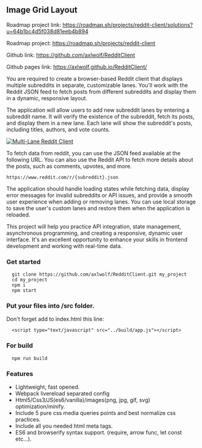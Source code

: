 ## Image Grid Layout

Roadmap project link: https://roadmap.sh/projects/reddit-client/solutions?u=64b1bc4d5f038d81eeb4b894

Roadmap project: https://roadmap.sh/projects/reddit-client

Github link: https://github.com/axlwolf/RedditClient

Github pages link: https://axlwolf.github.io/RedditClient/

You are required to create a browser-based Reddit client that displays multiple subreddits in separate, customizable lanes. You'll work with the Reddit JSON feed to fetch posts from different subreddits and display them in a dynamic, responsive layout.

The application will allow users to add new subreddit lanes by entering a subreddit name. It will verify the existence of the subreddit, fetch its posts, and display them in a new lane. Each lane will show the subreddit's posts, including titles, authors, and vote counts.

[![Multi-Lane Reddit Client](https://assets.roadmap.sh/guest/reddit-client-o876k.png)](https://assets.roadmap.sh/guest/reddit-client-o876k.png)

To fetch data from reddit, you can use the JSON feed available at the following URL. You can also use the Reddit API to fetch more details about the posts, such as comments, upvotes, and more.

```plaintext
https://www.reddit.com/r/{subreddit}.json
```

The application should handle loading states while fetching data, display error messages for invalid subreddits or API issues, and provide a smooth user experience when adding or removing lanes. You can use local storage to save the user's custom lanes and restore them when the application is reloaded.

This project will help you practice API integration, state management, asynchronous programming, and creating a responsive, dynamic user interface. It's an excellent opportunity to enhance your skills in frontend development and working with real-time data.

### Get started

```
  git clone https://github.com/axlwolf/RedditClient.git my_project
  cd my_project
  npm i
  npm start
```

### Put your files into /src folder.

Don't forget add to index.html this line:
```
  <script type="text/javascript" src="../build/app.js"></script>
```

### For build

```
  npm run build
```

### Features

- Lightweight, fast opened.
- Webpack livereload separated config
- Html5/Css3/JS(es6/vanilla)/images(png, jpg, gif, svg) optimization/minify.
- Include 5 pure css media queries points and best normalize css practices.
- Include all you needed html meta tags.
- ES6 and browserify syntax support. (require, arrow func, let const etc...).
